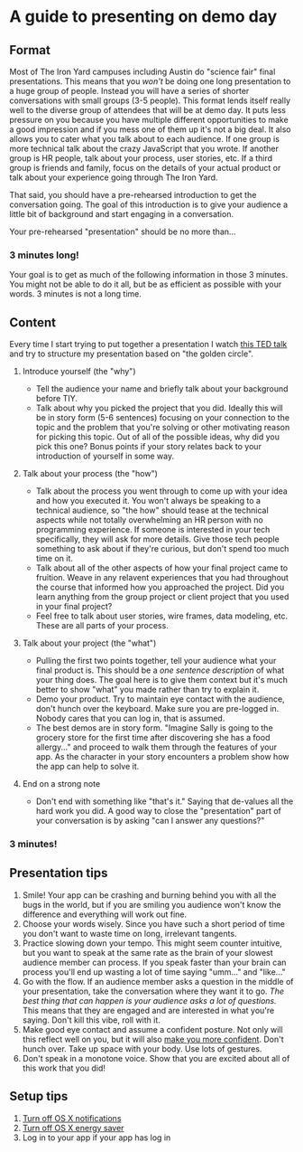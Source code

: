 # A guide to presenting on demo day

## Format

Most of The Iron Yard campuses including Austin do "science fair" final presentations. This means that you *won't* be doing one long presentation to a huge group of people. Instead you will have a series of shorter conversations with small groups (3-5 people). This format lends itself really well to the diverse group of attendees that will be at demo day. It puts less pressure on you because you have multiple different opportunities to make a good impression and if you mess one of them up it's not a big deal. It also allows you to cater what you talk about to each audience. If one group is more technical talk about the crazy JavaScript that you wrote. If another group is HR people, talk about your process, user stories, etc. If a third group is friends and family, focus on the details of your actual product or talk about your experience going through The Iron Yard.

That said, you should have a pre-rehearsed introduction to get the conversation going. The goal of this introduction is to give your audience a little bit of background and start engaging in a conversation.

Your pre-rehearsed "presentation" should be no more than...

### 3 minutes long!

Your goal is to get as much of the following information in those 3 minutes. You might not be able to do it all, but be as efficient as possible with your words. 3 minutes is not a long time.

## Content

Every time I start trying to put together a presentation I watch [this TED talk](https://www.ted.com/talks/simon_sinek_how_great_leaders_inspire_action?language=en) and try to structure my presentation based on "the golden circle". 

1. Introduce yourself (the "why")
	- Tell the audience your name and briefly talk about your background before TIY.
	- Talk about why you picked the project that you did. Ideally this will be in story form (5-6 sentences) focusing on your connection to the topic and the problem that you're solving or other motivating reason for picking this topic. Out of all of the possible ideas, why did you pick this one? Bonus points if your story relates back to your introduction of yourself in some way.

2. Talk about your process (the "how")
	- Talk about the process you went through to come up with your idea and how you executed it. You won't always be speaking to a technical audience, so "the how" should tease at the technical aspects while not totally overwhelming an HR person with no programming experience. If someone is interested in your tech specifically, they will ask for more details. Give those tech people something to ask about if they're curious, but don't spend too much time on it.
	- Talk about all of the other aspects of how your final project came to fruition. Weave in any relavent experiences that you had throughout the course that informed how you approached the project. Did you learn anything from the group project or client project that you used in your final project?
	- Feel free to talk about user stories, wire frames, data modeling, etc. These are all parts of your process.

3. Talk about your project (the "what")
	- Pulling the first two points together, tell your audience what your final product is. This should be a *one sentence description* of what your thing does. The goal here is to give them context but it's much better to show "what" you made rather than try to explain it.
	- Demo your product. Try to maintain eye contact with the audience, don't hunch over the keyboard. Make sure you are pre-logged in. Nobody cares that you can log in, that is assumed.
	- The best demos are in story form. "Imagine Sally is going to the grocery store for the first time after discovering she has a food allergy..." and proceed to walk them through the features of your app. As the character in your story encounters a problem show how the app can help to solve it.

4. End on a strong note
	- Don't end with something like "that's it." Saying that de-values all the hard work you did. A good way to close the "presentation" part of your conversation is by asking "can I answer any questions?"

### 3 minutes!

## Presentation tips

1. Smile! Your app can be crashing and burning behind you with all the bugs in the world, but if you are smiling you audience won't know the difference and everything will work out fine.
1. Choose your words wisely. Since you have such a short period of time you don't want to waste time on long, irrelevant tangents.
2. Practice slowing down your tempo. This might seem counter intuitive, but you want to speak at the same rate as the brain of your slowest audience member can process. If you speak faster than your brain can process you'll end up wasting a lot of time saying "umm..." and "like..."
3. Go with the flow. If an audience member asks a question in the middle of your presentation, take the conversation where they want it to go. *The best thing that can happen is your audience asks a lot of questions.* This means that they are engaged and are interested in what you're saying. Don't kill this vibe, roll with it.
4. Make good eye contact and assume a confident posture. Not only will this reflect well on you, but it will also [make you more confident](https://www.ted.com/talks/amy_cuddy_your_body_language_shapes_who_you_are?language=en). Don't hunch over. Take up space with your body. Use lots of gestures.
5. Don't speak in a monotone voice. Show that you are excited about all of this work that you did!

## Setup tips
1. [Turn off OS X notifications](https://support.apple.com/kb/PH18740?locale=en_US)
1. [Turn off OS X energy saver](https://support.apple.com/en-us/HT201714)
1. Log in to your app if your app has log in
